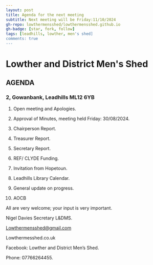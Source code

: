 ```yaml
---
layout: post
title: Agenda for the next meeting
subtitle: Next meeting will be Friday:11/10/2024
gh-repo: lowthermensshed/lowthermensshed.github.io
gh-badge: [star, fork, follow]
tags: [leadhills, lowther, men's shed]
comments: true
---
```

# Lowther and District Men's Shed
## AGENDA 

###  2, Gowanbank, Leadhills ML12 6YB

1. Open meeting and Apologies. 

2. Approval of Minutes, meeting held Friday: 30/08/2024. 

3. Chairperson Report. 

4. Treasurer Report. 

5. Secretary Report. 

6. REF/ CLYDE Funding. 

7. Invitation from Hopetoun. 

8. Leadhills Library Calendar. 

9. General update on progress. 

10. AOCB 

All are very welcome; your input is very important. 

Nigel Davies Secretary L&DMS. 

Lowthermensshed@gmail.com 

Lowthermesshed.co.uk 

Facebook: Lowther and District Men’s Shed. 

Phone: 07766264455.